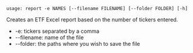 ```
usage: report -e NAMES [--filename FILENAME] [--folder FOLDER] [-h]
```
Creates an ETF Excel report based on the number of tickers entered.
* -e: tickers separated by a comma
* --filename: name of the file
* --folder: the paths where you wish to save the file
